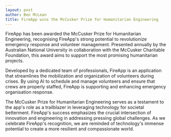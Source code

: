 ```yaml
---
layout: post
author: Ben McLean
title: FireApp wins the McCusker Prize for Humanitarian Engineering
---
```


FireApp has been awarded the McCusker Prize for Humanitarian Engineering, recognising FireApp's strong potential to revolutionize emergency response and volunteer management. Presented annually by the Australian National University in collaboration with the McCusker Charitable Foundation, this award aims to support the most promising humanitarian projects.

Developed by a dedicated team of professionals, FireApp is an application that streamlines the mobilization and organization of volunteers during crises. By using AI to schedule and manage volunteers and ensure that crews are properly staffed, FireApp is supporting and enhancing emergency organisation response.

The McCusker Prize for Humanitarian Engineering serves as a testament to the app's role as a trailblazer in leveraging technology for societal betterment. FireApp's success emphasizes the crucial intersection of innovation and engineering in addressing pressing global challenges. As we celebrate FireApp's recognition, we are reminded of technology's immense potential to create a more resilient and compassionate world.